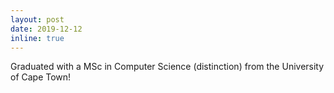 ```yaml
---
layout: post
date: 2019-12-12
inline: true
---
```


Graduated with a MSc in Computer Science (distinction) from the University of Cape Town!
